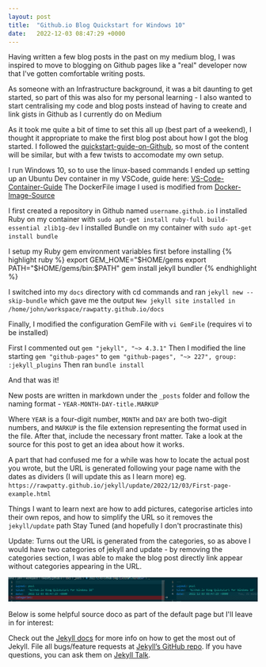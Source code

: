 ```yaml
---
layout: post
title:  "Github.io Blog Quickstart for Windows 10"
date:   2022-12-03 08:47:29 +0000
---
```

Having written a few blog posts in the past on my medium blog, I was inspired to move to blogging on Github pages like a "real" developer now that I've gotten comfortable writing posts.

As someone with an Infrastructure background, it was a bit daunting to get started, so part of this was also for my personal learning - I also wanted to start centralising my code and blog posts instead of having to create and link gists in Github as I currently do on Medium

As it took me quite a bit of time to set this all up (best part of a weekend), I thought it appropriate to make the first blog post about how I got the blog started.
I followed the [quickstart-guide-on-Github], so most of the content will be similar, but with a few twists to accomodate my own setup.

I run Windows 10, so to use the linux-based commands I ended up setting up an Ubuntu Dev container in my VSCode, guide here: [VS-Code-Container-Guide]
The DockerFile image I used is modified from [Docker-Image-Source]

I first created a repository in Github named `username.github.io`
I installed Ruby on my container with `sudo apt-get install ruby-full build-essential zlib1g-dev`
I installed Bundle on my container with `sudo apt-get install bundle`

I setup my Ruby gem environment variables first before installing
{% highlight ruby %}
export GEM_HOME="$HOME/gems
export PATH="$HOME/gems/bin:$PATH"
gem install jekyll bundler
{% endhighlight %}

I switched into my `docs` directory with cd commands and ran `jekyll new --skip-bundle`
which gave me the output `New jekyll site installed in /home/john/workspace/rawpatty.github.io/docs`

Finally, I modified the configuration GemFile with `vi GemFile` (requires vi to be installed)

First I commented out `gem "jekyll", "~> 4.3.1"`
Then I modified the line starting `gem "github-pages"` to `gem "github-pages", "~> 227", group: :jekyll_plugins`
Then ran `bundle install`
 
And that was it!

New posts are written in markdown under the `_posts` folder and follow the naming format - `YEAR-MONTH-DAY-title.MARKUP`

Where `YEAR` is a four-digit number, `MONTH` and `DAY` are both two-digit numbers, and `MARKUP` is the file extension representing the format used in the file. After that, include the necessary front matter. Take a look at the source for this post to get an idea about how it works.

A part that had confused me for a while was how to locate the actual post you wrote, but the URL is generated following your page name with the dates as dividers (I will update this as I learn more)
eg.
`https://rawpatty.github.io/jekyll/update/2022/12/03/First-page-example.html`

Things I want to learn next are how to add pictures, categorise articles into their own repos, and how to simplify the URL so it removes the `jekyll/update` path
Stay Tuned (and hopefully I don't procrastinate this)

Update: Turns out the URL is generated from the categories, so as above I would have two categories of jekyll and update - by removing the categories section, I was able to make the blog post directly link appear without categories appearing in the URL.

![image](/images/2022/removeCategories.png)


Below is some helpful source doco as part of the default page but I'll leave in for interest:


Check out the [Jekyll docs][jekyll-docs] for more info on how to get the most out of Jekyll. File all bugs/feature requests at [Jekyll’s GitHub repo][jekyll-gh]. If you have questions, you can ask them on [Jekyll Talk][jekyll-talk].

[jekyll-docs]: https://jekyllrb.com/docs/home
[jekyll-gh]:   https://github.com/jekyll/jekyll
[jekyll-talk]: https://talk.jekyllrb.com/
[quickstart-guide-on-Github]: https://docs.github.com/en/pages/setting-up-a-github-pages-site-with-jekyll/about-github-pages-and-jekyll
[VS-Code-Container-Guide]: https://code.visualstudio.com/docs/devcontainers/containers
[Docker-Image-Source]: https://github.com/microsoft/vscode-dev-containers/blob/v0.122.1/containers/ubuntu/.devcontainer/base.Dockerfile